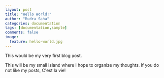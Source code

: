 ```yaml
---
layout: post
title: "Hello World!"
author: "Rudra Saha"
categories: documentation
tags: [documentation,sample]
comments: false
image:
  feature: hello-world.jpg
---
```


This would be my very first blog post.

This will be my small island where I hope to organize my thoughts.
If you do not like my posts, C'est la vie!
